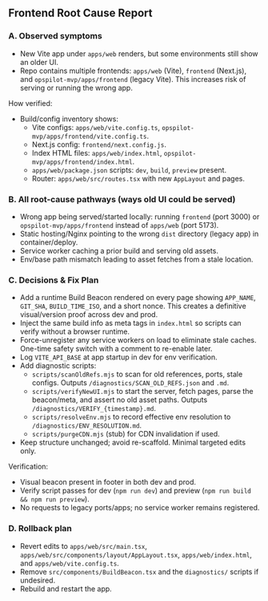 ## Frontend Root Cause Report

### A. Observed symptoms
- New Vite app under `apps/web` renders, but some environments still show an older UI.
- Repo contains multiple frontends: `apps/web` (Vite), `frontend` (Next.js), and `opspilot-mvp/apps/frontend` (legacy Vite). This increases risk of serving or running the wrong app.

How verified:
- Build/config inventory shows:
  - Vite configs: `apps/web/vite.config.ts`, `opspilot-mvp/apps/frontend/vite.config.ts`.
  - Next.js config: `frontend/next.config.js`.
  - Index HTML files: `apps/web/index.html`, `opspilot-mvp/apps/frontend/index.html`.
  - `apps/web/package.json` scripts: `dev`, `build`, `preview` present.
  - Router: `apps/web/src/routes.tsx` with new `AppLayout` and pages.

### B. All root-cause pathways (ways old UI could be served)
- Wrong app being served/started locally: running `frontend` (port 3000) or `opspilot-mvp/apps/frontend` instead of `apps/web` (port 5173).
- Static hosting/Nginx pointing to the wrong `dist` directory (legacy app) in container/deploy.
- Service worker caching a prior build and serving old assets.
- Env/base path mismatch leading to asset fetches from a stale location.

### C. Decisions & Fix Plan
- Add a runtime Build Beacon rendered on every page showing `APP_NAME`, `GIT_SHA`, `BUILD_TIME_ISO`, and a short nonce. This creates a definitive visual/version proof across dev and prod.
- Inject the same build info as meta tags in `index.html` so scripts can verify without a browser runtime.
- Force-unregister any service workers on load to eliminate stale caches. One-time safety switch with a comment to re-enable later.
- Log `VITE_API_BASE` at app startup in dev for env verification.
- Add diagnostic scripts:
  - `scripts/scanOldRefs.mjs` to scan for old references, ports, stale configs. Outputs `/diagnostics/SCAN_OLD_REFS.json` and `.md`.
  - `scripts/verifyNewUI.mjs` to start the server, fetch pages, parse the beacon/meta, and assert no old asset paths. Outputs `/diagnostics/VERIFY_{timestamp}.md`.
  - `scripts/resolveEnv.mjs` to record effective env resolution to `/diagnostics/ENV_RESOLUTION.md`.
  - `scripts/purgeCDN.mjs` (stub) for CDN invalidation if used.
- Keep structure unchanged; avoid re-scaffold. Minimal targeted edits only.

Verification:
- Visual beacon present in footer in both dev and prod.
- Verify script passes for dev (`npm run dev`) and preview (`npm run build && npm run preview`).
- No requests to legacy ports/apps; no service worker remains registered.

### D. Rollback plan
- Revert edits to `apps/web/src/main.tsx`, `apps/web/src/components/layout/AppLayout.tsx`, `apps/web/index.html`, and `apps/web/vite.config.ts`.
- Remove `src/components/BuildBeacon.tsx` and the `diagnostics/` scripts if undesired.
- Rebuild and restart the app.


